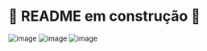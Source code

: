 # 🚧 README em construção 🚧

![image](https://user-images.githubusercontent.com/102384823/188204153-924b0fd2-8f2d-4b66-b870-aa0d53d22e43.png)
![image](https://user-images.githubusercontent.com/102384823/188204268-1da69d80-97c4-4dca-9ae5-31d6343d226e.png)
![image](https://user-images.githubusercontent.com/102384823/188204628-69130697-6b48-404c-9270-b228570727c9.png)

